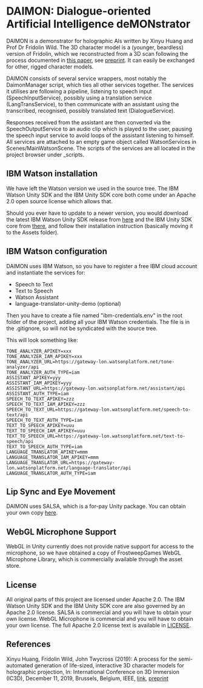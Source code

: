 # DAIMON: Dialogue-oriented Artificial Intelligence deMONstrator

DAIMON is a demonstrator for holographic AIs written by Xinyu Huang and Prof Dr Fridolin Wild.
The 3D character model is a (younger, beardless) version of Fridolin, which we reconstructed from a 3D scan following the process documented in [this paper][1], see [preprint][2].
It can easily be exchanged for other, rigged character models.

DAIMON consists of several service wrappers, most notably the DaimonManager script, which ties all other services together.
The services it utilises are following a pipeline, listening to speech input (SpeechInputService), 
possibly using a translation service (LangTransService), to then communicate with an 
assistant using the transcribed, recognised, possibly translated text (DialogueService). 

Responses received from the assistant are then converted via the SpeechOutputService to an 
audio clip which is played to the user, pausing the speech input service to avoid loops of
the assistant listening to himself. All services are attached to an empty game object 
called WatsonServices in Scenes/MainWatsonScene. The scripts of the services are all located 
in the project browser under _scripts.

## IBM Watson installation

We have left the Watson version we used in the source tree. The IBM Watson Unity SDK and the IBM Unity SDK core both come under an Apache 2.0 open source license which allows that. 

Should you ever have to update to a newer version, you would download the latest IBM Watson Unity SDK release from [here](https://github.com/watson-developer-cloud/unity-sdk) and the IBM Unity SDK core from [there](https://github.com/IBM/unity-sdk-core), and follow their installation instruction (basically moving it to the Assets folder).

## IBM Watson configuration

DAIMON uses IBM Watson, so you have to register a free IBM cloud account and instantiate the services for:

* Speech to Text
* Text to Speech
* Watson Assistant
* language-translator-unity-demo (optional)

Then you have to create a file named "ibm-credentials.env" in the root folder of the project,
adding all your IBM Watson credentials. The file is in the .gitignore, so will not be syndicated
with the source tree.

This will look something like:

```
TONE_ANALYZER_APIKEY=xxx
TONE_ANALYZER_IAM_APIKEY=xxx
TONE_ANALYZER_URL=https://gateway-lon.watsonplatform.net/tone-analyzer/api
TONE_ANALYZER_AUTH_TYPE=iam
ASSISTANT_APIKEY=yyy
ASSISTANT_IAM_APIKEY=yyy
ASSISTANT_URL=https://gateway-lon.watsonplatform.net/assistant/api
ASSISTANT_AUTH_TYPE=iam
SPEECH_TO_TEXT_APIKEY=zzz
SPEECH_TO_TEXT_IAM_APIKEY=zzz
SPEECH_TO_TEXT_URL=https://gateway-lon.watsonplatform.net/speech-to-text/api
SPEECH_TO_TEXT_AUTH_TYPE=iam
TEXT_TO_SPEECH_APIKEY=uuu
TEXT_TO_SPEECH_IAM_APIKEY=uuu
TEXT_TO_SPEECH_URL=https://gateway-lon.watsonplatform.net/text-to-speech/api
TEXT_TO_SPEECH_AUTH_TYPE=iam
LANGUAGE_TRANSLATOR_APIKEY=mmm
LANGUAGE_TRANSLATOR_IAM_APIKEY=mmm
LANGUAGE_TRANSLATOR_URL=https://gateway-lon.watsonplatform.net/language-translator/api
LANGUAGE_TRANSLATOR_AUTH_TYPE=iam
```

## Lip Sync and Eye Movement

DAIMON uses SALSA, which is a for-pay Unity package. You can obtain your own copy [here](http://crazyminnowstudio.com/projects/salsa-with-randomeyes-lipsync/).

[1]: https://ieeexplore.ieee.org/document/8975993i
[2]: Documentation/2019-ic3d-huang-wild-twycross.pdf

## WebGL Microphone Support

WebGL in Unity currently does not provide native support for access to the microphone, so we have obtained a copy of FrostweepGames WebGL Microphone Library, which is commercially available through the asset store. 

## License

All original parts of this project are licensed under Apache 2.0. The IBM Watson 
Unity SDK and the IBM Unity SDK core are also governed by an Apache 2.0 license. 
SALSA is commercial and you will have to obtain your own license. 
WebGL Microphone is commercial and you will have to obtain your own license.
The full Apache 2.0 license text is available in [LICENSE](LICENSE.md).

## References

Xinyu Huang, Fridolin Wild, John Twycross (2019): A process for the semi-automated generation of life-sized, interactive 3D character models for holographic projection, In: International Conference on 3D Immersion (IC3D), December 11, 2019, Brussels, Belgium, IEEE, [link](https://ieeexplore.ieee.org/document/8975993), [preprint](Documentation/2019-ic3d-huang-wild-twycross.pdf)
